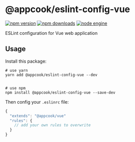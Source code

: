 # @appcook/eslint-config-vue

[![npm version][npm-version-image]][npm-url]
[![npm downloads][npm-download-image]][npm-url]
[![node engine][node-engine-image]][npm-url]

[npm-version-image]: https://img.shields.io/npm/v/@appcook/eslint-config-vue.svg?style=flat-square
[npm-download-image]: https://img.shields.io/npm/dm/@appcook/eslint-config-vue.svg?style=flat-square
[node-engine-image]: https://img.shields.io/badge/node-%3E=10.12.0-blue.svg?style=flat-square
[npm-url]: https://www.npmjs.com/package/@appcook/eslint-config-vue

ESLint configuration for Vue web application

## Usage

Install this package:

```shell
# use yarn
yarn add @appcook/eslint-config-vue --dev


# use npm
npm install @appcook/eslint-config-vue --save-dev
```

Then config your `.eslinrc` file:

```js
{
  "extends": "@appcook/vue"
  "rules": {
    // add your own rules to overwrite
  }
}
```
